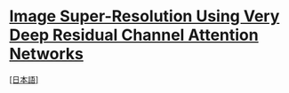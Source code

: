 # [Image Super-Resolution Using Very Deep Residual Channel Attention Networks](https://arxiv.org/abs/1807.02758)

[[日本語]](./README_ja.md)
